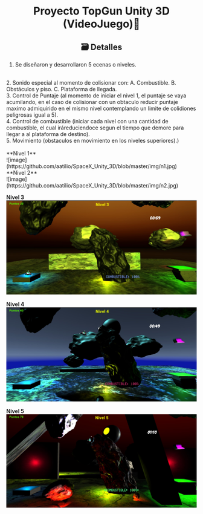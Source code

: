 
<h1 align="center">Proyecto TopGun Unity 3D (VideoJuego)🚀</h1>

<h2 align="center">🗃️ Detalles</h2>

1. Se diseñaron y desarrollaron 5 ecenas o niveles.
<br>
2. Sonido especial al momento de colisionar con:
	A. Combustible.
	B. Obstáculos y piso.
	C. Plataforma de llegada.
<br>
3. Control de Puntaje (al momento de iniciar el nivel 1, el puntaje se vaya acumilando,
en el caso de colisionar con un obtaculo reducir puntaje maximo
admiquirido en el mismo nivel contemplando un limite de colidiones
peligrosas igual a 5).
<br>
4. Control de combustible (iniciar cada nivel con una cantidad de
combustible, el cual iráreduciendoce segun el tiempo que demore para
llegar a al plataforma de destino).
<br>
5. Movimiento (obstaculos en movimiento en los niveles superiores).)
<br><br>
**Nivel 1**
<br>
![image](https://github.com/aatilio/SpaceX_Unity_3D/blob/master/img/n1.jpg)
**Nivel 2**
<br>
![image](https://github.com/aatilio/SpaceX_Unity_3D/blob/master/img/n2.jpg)

**Nivel 3**
<br>
![image](https://github.com/aatilio/SpaceX_Unity_3D/blob/master/img/n3.jpg)

**Nivel 4**
<br>
![image](https://github.com/aatilio/SpaceX_Unity_3D/blob/master/img/n4.jpg)

**Nivel 5**
<br>
![image](https://github.com/aatilio/SpaceX_Unity_3D/blob/master/img/n5.jpg)


